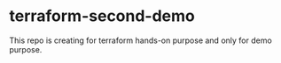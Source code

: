# terraform-second-demo
This repo is creating for terraform hands-on purpose and only for demo purpose.
